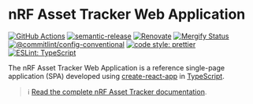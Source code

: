 # nRF Asset Tracker Web Application

[![GitHub Actions](https://github.com/NordicSemiconductor/asset-tracker-cloud-app-js/workflows/Test%20and%20Release/badge.svg)](https://github.com/NordicSemiconductor/asset-tracker-cloud-app-js/actions)
[![semantic-release](https://img.shields.io/badge/%20%20%F0%9F%93%A6%F0%9F%9A%80-semantic--release-e10079.svg)](https://github.com/semantic-release/semantic-release)
[![Renovate](https://img.shields.io/badge/renovate-enabled-brightgreen.svg)](https://renovatebot.com)
[![Mergify Status](https://img.shields.io/endpoint.svg?url=https://api.mergify.com/v1/badges/NordicSemiconductor/asset-tracker-cloud-app-js)](https://mergify.io)
[![@commitlint/config-conventional](https://img.shields.io/badge/%40commitlint-config--conventional-brightgreen)](https://github.com/conventional-changelog/commitlint/tree/master/@commitlint/config-conventional)
[![code style: prettier](https://img.shields.io/badge/code_style-prettier-ff69b4.svg)](https://github.com/prettier/prettier/)
[![ESLint: TypeScript](https://img.shields.io/badge/ESLint-TypeScript-blue.svg)](https://github.com/typescript-eslint/typescript-eslint)

The nRF Asset Tracker Web Application is a reference single-page application
(SPA) developed using
[create-react-app](https://github.com/facebook/create-react-app) in
[TypeScript](https://www.typescriptlang.org/).

> :information_source:
> [Read the complete nRF Asset Tracker documentation](https://nordicsemiconductor.github.io/asset-tracker-cloud-docs/).
